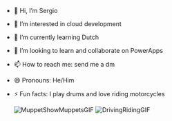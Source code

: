 - 👋 Hi, I’m Sergio
- 👀 I’m interested in cloud development
- 🌱 I’m currently learning Dutch
- 💞️ I’m looking to learn and collaborate on PowerApps
- 📫 How to reach me: send me a dm
- 😄 Pronouns: He/Him
- ⚡ Fun facts: I play drums and love riding motorcycles

  ![MuppetShowMuppetsGIF](https://github.com/sammsogeti/sammsogeti/assets/161866242/10d1e1a3-147a-4379-a4a2-2ba88ad404e5)
  ![DrivingRidingGIF](https://github.com/sammsogeti/sammsogeti/assets/161866242/93fc51f9-cfbf-4679-9985-e3cefed4e6a6)





<!---
sammsogeti/sammsogeti is a ✨ special ✨ repository because its `README.md` (this file) appears on your GitHub profile.
You can click the Preview link to take a look at your changes.
--->
